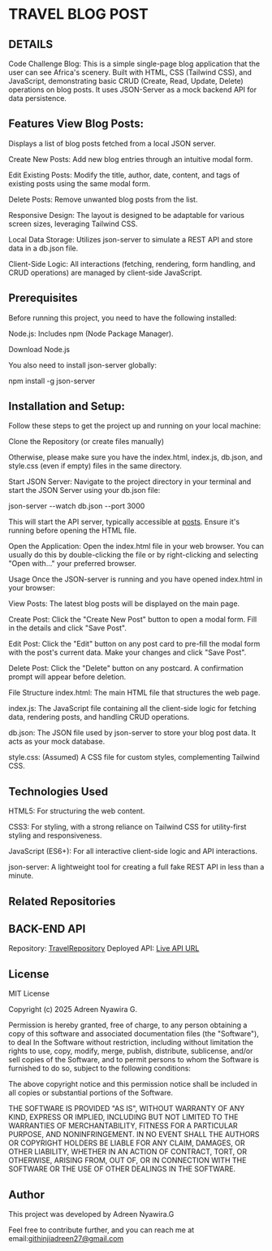 # TRAVEL BLOG POST

## DETAILS 
Code Challenge Blog: This is a simple single-page blog application that the user can see Africa's scenery.
Built with HTML, CSS (Tailwind CSS), and JavaScript, demonstrating basic CRUD (Create, Read, Update, Delete) operations on blog posts.
It uses JSON-Server as a mock backend API for data persistence.
 
## Features View Blog Posts: 

Displays a list of blog posts fetched from a local JSON server.

Create New Posts: Add new blog entries through an intuitive modal form.

Edit Existing Posts: Modify the title, author, date, content, and tags of existing posts using the same modal form.

Delete Posts: Remove unwanted blog posts from the list.

Responsive Design: The layout is designed to be adaptable for various screen sizes, leveraging Tailwind CSS.

Local Data Storage: Utilizes json-server to simulate a REST API and store data in a db.json file.

Client-Side Logic: All interactions (fetching, rendering, form handling, and CRUD operations) are managed by client-side JavaScript.

## Prerequisites 
Before running this project, you need to have the following installed:

Node.js: Includes npm (Node Package Manager).

Download Node.js

You also need to install json-server globally:

npm install -g json-server

## Installation and Setup: 

Follow these steps to get the project up and running on your local machine:

Clone the Repository (or create files manually)


Otherwise, please make sure you have the index.html, index.js, db.json, and style.css (even if empty) files in the same directory.

Start JSON Server: Navigate to the project directory in your terminal and start the JSON Server using your db.json file:

json-server --watch db.json --port 3000

This will start the API server, typically accessible at [posts](https://json-server-ggjx.onrender.com/posts). Ensure it's running before opening the HTML file.

Open the Application: Open the index.html file in your web browser. You can usually do this by double-clicking the file or by right-clicking and selecting "Open with..." your preferred browser.

Usage Once the JSON-server is running and you have opened index.html in your browser:

View Posts: The latest blog posts will be displayed on the main page.

Create Post: Click the "Create New Post" button to open a modal form. Fill in the details and click "Save Post".

Edit Post: Click the "Edit" button on any post card to pre-fill the modal form with the post's current data. Make your changes and click "Save Post".

Delete Post: Click the "Delete" button on any postcard. A confirmation prompt will appear before deletion.

File Structure index.html: The main HTML file that structures the web page.

index.js: The JavaScript file containing all the client-side logic for fetching data, rendering posts, and handling CRUD operations.

db.json: The JSON file used by json-server to store your blog post data. It acts as your mock database.

style.css: (Assumed) A CSS file for custom styles, complementing Tailwind CSS.

## Technologies Used 

HTML5: For structuring the web content.

CSS3: For styling, with a strong reliance on Tailwind CSS for utility-first styling and responsiveness.

JavaScript (ES6+): For all interactive client-side logic and API interactions.

json-server: A lightweight tool for creating a full fake REST API in less than a minute.

## Related Repositories

## BACK-END API

Repository: [TravelRepository](https://github.com/Adreen-99/Africa-Travel-Blog-Posts)
Deployed API: [Live API URL](https://adreen-99.github.io/Africa-Travel-Blog-Posts/)    

## License

MIT License

Copyright (c) 2025 Adreen Nyawira G.

Permission is hereby granted, free of charge, to any person obtaining a copy of this software and associated documentation files (the "Software"), to deal In the Software without restriction, including without limitation the rights to use, copy, modify, merge, publish, distribute, sublicense, and/or sell copies of the Software, and to permit persons to whom the Software is furnished to do so, subject to the following conditions:

The above copyright notice and this permission notice shall be included in all copies or substantial portions of the Software.

THE SOFTWARE IS PROVIDED "AS IS", WITHOUT WARRANTY OF ANY KIND, EXPRESS OR IMPLIED, INCLUDING BUT NOT LIMITED TO THE WARRANTIES OF MERCHANTABILITY, FITNESS FOR A PARTICULAR PURPOSE, AND NONINFRINGEMENT. IN NO EVENT SHALL THE AUTHORS OR COPYRIGHT HOLDERS BE LIABLE FOR ANY CLAIM, DAMAGES, OR OTHER LIABILITY, WHETHER IN AN ACTION OF CONTRACT, TORT, OR OTHERWISE, ARISING FROM, OUT OF, OR IN CONNECTION WITH THE SOFTWARE OR THE USE OF OTHER DEALINGS IN THE SOFTWARE.

## Author
This project was developed by Adreen Nyawira.G

Feel free to contribute further, and you can reach me at email:githinjiadreen27@gmail.com

